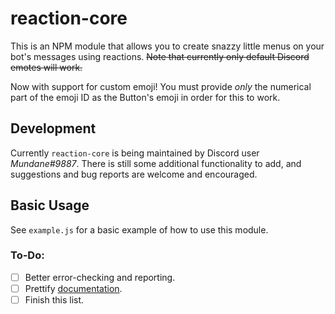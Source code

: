 # reaction-core
This is an NPM module that allows you to create snazzy little menus on your bot's messages using reactions.
~~Note that currently only default Discord emotes will work.~~

Now with support for custom emoji! You must provide *only* the numerical part of the emoji ID as the Button's emoji in order for
this to work.

## Development
Currently `reaction-core` is being maintained by Discord user *Mundane#9887*. There is still some additional functionality to add,
and suggestions and bug reports are welcome and encouraged.

## Basic Usage
See `example.js` for a basic example of how to use this module.

### To-Do:
- [ ] Better error-checking and reporting.
- [ ] Prettify [documentation](https://mundayne.github.io/reaction-core/index.html).
- [ ] Finish this list.
